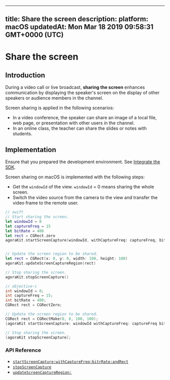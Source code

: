 
---
title: Share the screen
description: 
platform: macOS
updatedAt: Mon Mar 18 2019 09:58:31 GMT+0000 (UTC)
---
# Share the screen
## Introduction

During a video call or live broadcast, **sharing the screen** enhances communication by displaying the speaker's screen on the display of other speakers or audience members in the channel.

Screen sharing is applied in the following scenarios:

- In a video conference, the speaker can share an image of a local file, web page, or presentation with other users in the channel.
- In an online class, the teacher can share the slides or notes with students.

## Implementation

Ensure that you prepared the development environment. See [Integrate the SDK](../../en/Video/mac_video.md).

Screen sharing on macOS is implemented with the following steps:

- Get the `windowId` of the view. `windowId` = 0 means sharing the whole screen.
- Switch the video source from the camera to the view and transfer the video frame to the remote user.

```swift
// swift
// Start sharing the screen.
let windowId = 0
let captureFreq = 15
let bitRate = 400
let rect = CGRect.zero
agoraKit.startScreenCapture(windowId, withCaptureFreq: captureFreq, bitRate: bitRate, andRect: rect)


// Update the screen region to be shared.
let rect = CGRect(x: 0, y: 0, width: 100, height: 100)
agoraKit.updateScreenCaptureRegion(rect)

// Stop sharing the screen.
agoraKit.stopScreenCapture()
```

```objective-c
// objective-c
int windowId = 0;
int captureFreq = 15;
int bitRate = 400;
CGRect rect = CGRectZero;

// Update the screen region to be shared.
CGRect rect = CGRectMake(0, 0, 100, 100);
[agoraKit startScreenCapture: windowId withCaptureFreq: captureFreq bitRate:(NSInteger)bitRate andRect: rect]; 

// Stop sharing the screen.
[agoraKit stopScreenCapture];
```

### API Reference
* [`startScreenCapture:withCaptureFreq:bitrRate:andRect`](https://docs.agora.io/en/Video/API%20Reference/oc/Classes/AgoraRtcEngineKit.html#//api/name/startScreenCapture:withCaptureFreq:bitRate:andRect:)
* [`stopScreenCapture`](https://docs.agora.io/en/Video/API%20Reference/oc/Classes/AgoraRtcEngineKit.html#//api/name/stopScreenCapture)
* [`updateScreenCaptureRegion:`](https://docs.agora.io/en/Video/API%20Reference/oc/Classes/AgoraRtcEngineKit.html#//api/name/updateScreenCaptureRegion:)
